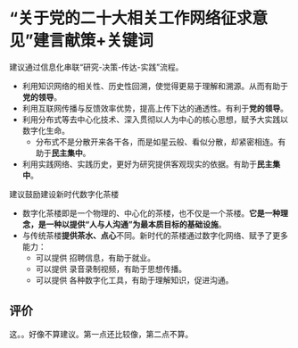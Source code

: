 # “关于党的二十大相关工作网络征求意见”建言献策+关键词

建议通过信息化串联“研究-决策-传达-实践”流程。

- 利用知识网络的相关性、历史性回溯，使觉得更易于理解和溯源。从而有助于**党的领导**。
- 利用互联网传播与反馈效率优势，提高上传下达的通透性。有利于**党的领导**。
- 利用分布式等去中心化技术、深入贯彻以人为中心的核心思想，赋予大实践以数字化生命。
  - 分布式不是分散开来各干各，而是如星云般、看似分散，却紧密相连。有助于**民主集中**。
- 利用实践网络、实践历史，更好为研究提供客观现实的依据。有助于**民主集中**。

建议鼓励建设新时代数字化茶楼

- 数字化茶楼即是一个物理的、中心化的茶楼，也不仅是一个茶楼。**它是一种理念，是一种以提供“人与人沟通”为最本质目标的基础设施**。
- 与传统茶楼**提供茶水、点心**不同。新时代的茶楼通过数字化网络、赋予了更多能力：
  - 可以提供 招聘信息，有助于就业。
  - 可以提供 录音录制视频，有助于思想传播。
  - 可以提供 各种数字化工具，有助于理解知识，促进沟通。



## 评价

这。。好像不算建议。第一点还比较像，第二点不算。